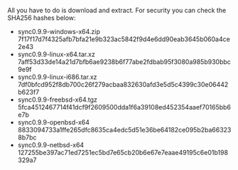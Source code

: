 All you have to do is download and extract. For security you can check the SHA256 hashes below:

- sync0.9.9-windows-x64.zip
7f17f17d7f4325afb7bfa21e9b323ac5842f9d4e6dd90eab3645b060a4ce2e43
- sync0.9.9-linux-x64.tar.xz
7aff53d33de14a21d7bfb6ae9238b6f77abe2fdbab95f3080a985b930bbc9e9f
- sync0.9.9-linux-i686.tar.xz
7df0bfcd952f8db700c26f279acbaa832630afd3e5d5c4399c30e06442b623f7
- sync0.9.9-freebsd-x64.tgz
5fca4512467714f41dcf9f2609500dda1f6a39108ed452354aaef70165bb6e7b
- sync0.9.9-openbsd-x64
8833094733a1ffe265dfc8635ca4edc5d51e36be64182ce095b2ba663238b7bc
- sync0.9.9-netbsd-x64
127255be397ac71ed7251ec5bd7e65cb20b6e67e7eaae49195c6e01b198329a7
